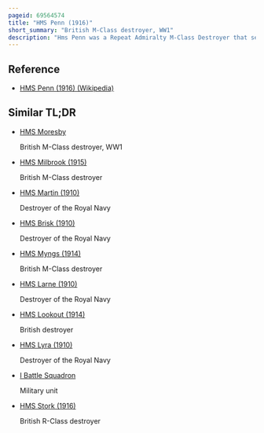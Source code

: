 ```yaml
---
pageid: 69564574
title: "HMS Penn (1916)"
short_summary: "British M-Class destroyer, WW1"
description: "Hms Penn was a Repeat Admiralty M-Class Destroyer that served with the royal Navy during the first World War. The M Classes were an Improvement on the previous L Class Capable of higher Speed. The Ship was named after William penn the Father of Pennsylvania's Founder. Launched on April 8 1916 the Vessel served with the grand Fleet forming Part of the Screen for the dreadnought Battleships of the 1st Battle Squadron and escorting the Aircraft Carrier furious into Battle. The Destroyer participated in the Actions of 19 August 1916 and 16 October 1917, as well as forming Part of the distant Support during the second Battle of Heligoland Bight. Penn was also instrumental in rescuing the Survivors from the light Cruiser Nottingham that was sunk by a german Submarine. After the Armistice which ended the War the Destroyer was placed in Reserve and sold subsequently to be broken up on 9 may 1921."
---
```


## Reference

- [HMS Penn (1916) (Wikipedia)](https://en.wikipedia.org/?curid=69564574)

## Similar TL;DR

- [HMS Moresby](/tldr/en/hms-moresby)

  British M-Class destroyer, WW1

- [HMS Milbrook (1915)](/tldr/en/hms-milbrook-1915)

  British M-Class destroyer

- [HMS Martin (1910)](/tldr/en/hms-martin-1910)

  Destroyer of the Royal Navy

- [HMS Brisk (1910)](/tldr/en/hms-brisk-1910)

  Destroyer of the Royal Navy

- [HMS Myngs (1914)](/tldr/en/hms-myngs-1914)

  British M-Class destroyer

- [HMS Larne (1910)](/tldr/en/hms-larne-1910)

  Destroyer of the Royal Navy

- [HMS Lookout (1914)](/tldr/en/hms-lookout-1914)

  British destroyer

- [HMS Lyra (1910)](/tldr/en/hms-lyra-1910)

  Destroyer of the Royal Navy

- [I Battle Squadron](/tldr/en/i-battle-squadron)

  Military unit

- [HMS Stork (1916)](/tldr/en/hms-stork-1916)

  British R-Class destroyer
